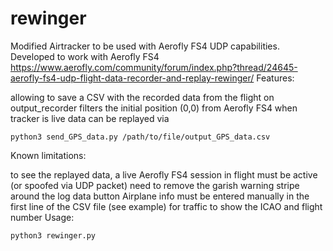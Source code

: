# rewinger
Modified Airtracker to be used with Aerofly FS4 UDP capabilities.
Developed to work with Aerofly FS4
https://www.aerofly.com/community/forum/index.php?thread/24645-aerofly-fs4-udp-flight-data-recorder-and-replay-rewinger/
Features:

allowing to save a CSV with the recorded data from the flight on output_recorder
filters the initial position (0,0) from Aerofly FS4 when tracker is live
data can be replayed via
```
python3 send_GPS_data.py /path/to/file/output_GPS_data.csv
```
Known limitations:

to see the replayed data, a live Aerofly FS4 session in flight must be active (or spoofed via UDP packet)
need to remove the garish warning stripe around the log data button
Airplane info must be entered manually in the first line of the CSV file (see example) for traffic to show the ICAO and flight number
Usage:

```
python3 rewinger.py
```